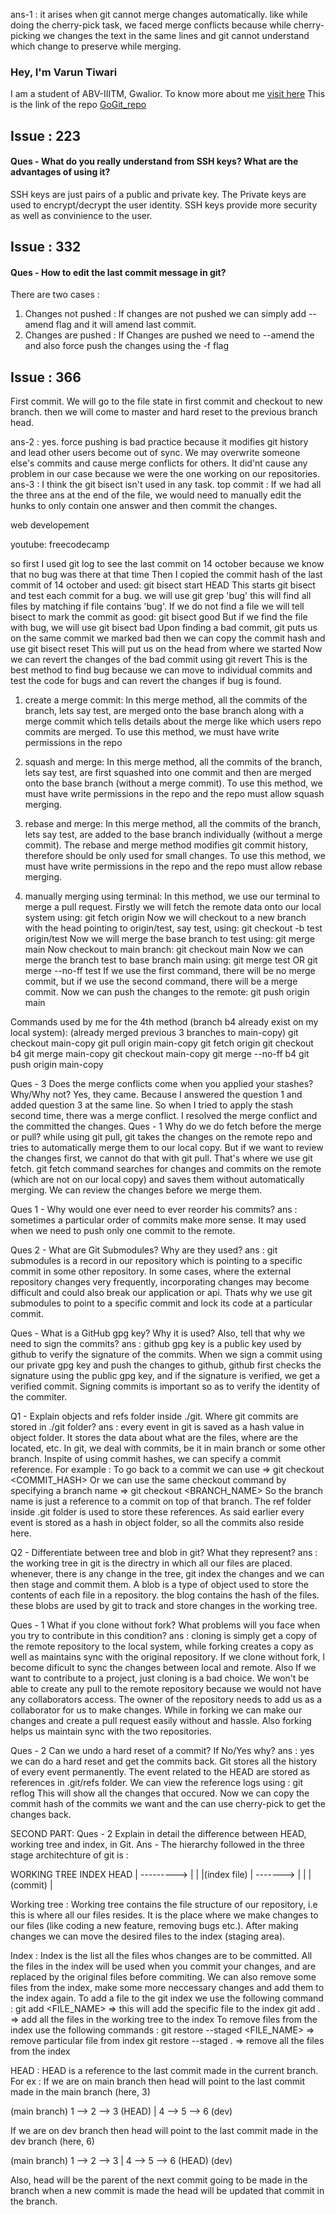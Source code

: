 ans-1 : it arises when git cannot merge changes automatically. like while doing the cherry-pick task, we faced merge conflicts because while cherry-picking we changes the text in the same lines and git cannot understand which change to  preserve while merging. 

### Hey, I'm Varun Tiwari
I am a student of ABV-IIITM, Gwalior.
To know more about me [visit here](https://github.com/varunKT001)
This is the link of the repo [GoGit_repo](https://github.com/varunKT001/GoGit)

## Issue : 223 
#### Ques - What do you really understand from SSH keys? What are the advantages of using it?
SSH keys are just pairs of a public and private key. The Private keys are used to encrypt/decrypt the user identity. SSH keys provide more security as well as convinience to the user.  

## Issue : 332 
#### Ques - How to edit the last commit message in git?
There are two cases : 
1. Changes not pushed : If changes are not pushed we can simply add --amend flag and it will amend last commit. 
2. Changes are pushed : If Changes are pushed we need to --amend the and also force push the changes using the -f flag

## Issue : 366
First commit. We will go to the file state in first commit and checkout to new branch. then we will come to master and hard reset to the previous branch head.

ans-2 : yes. force pushing is bad practice because it modifies git history and lead other users become out of sync. We may overwrite someone else's commits and cause merge conflicts for others. It did'nt cause any problem in our case because we were the one working on our repositories.  
ans-3 : I think the git bisect isn't used in any task. 
top commit : If we had all the three ans at the end of the file, we would need to manually edit the hunks to only contain one answer and then commit the changes.




web developement









youtube: freecodecamp


so first I used git log to see the last commit on 14 october because we know that no bug was there at that time
Then I copied the commit hash of the last commit of 14 october and used: 
git bisect start HEAD <commit hash>
This starts git bisect and test each commit for a bug. we will use
git grep 'bug'
this will find all files by matching if file contains 'bug'.
If we do not find a file we will tell bisect to mark the commit as good: 
git bisect good
But if we find the file with bug, we will use
git bisect bad
Upon finding a bad commit, git puts us on the same commit we marked bad
then we can copy the commit hash and use
git bisect reset
This will put us on the head from where we started
Now we can revert the changes of the bad commit using 
git revert <bad commit hash>
This is the best method to find bug because we can move to individual commits and test the code for bugs and can revert the changes if bug is found. 


1. create a merge commit: 
In this merge method, all the commits of the branch, lets say test, are merged onto the base branch along with a merge commit which tells details about the merge like which users repo commits are merged. 
To use this method, we must have write permissions in the repo

2. squash and merge: 
In this merge method, all the commits of the branch, lets say test, are first squashed into one commit and then are merged onto the base branch (without a merge commit). 
To use this method, we must have write permissions in the repo and the repo must allow squash merging. 

3. rebase and merge:
In this merge method, all the commits of the branch, lets say test, are added to the base branch individually (without a merge commit). The rebase and merge method modifies git commit history, therefore should be only used for small changes. 
To use this method, we must have write permissions in the repo and the repo must allow rebase merging. 

4. manually merging using terminal: 
In this method, we use our terminal to merge a pull request.
Firstly we will fetch the remote data onto our local system using: 
git fetch origin
Now we will checkout to a new branch with the head pointing to origin/test, say test, using:
git checkout -b test origin/test
Now we will merge the base branch to test using:
git merge main
Now checkout to main branch: 
git checkout main
Now we can merge the branch test to base branch main using: 
git merge test
OR
git merge --no-ff test
If we use the first command, there will be no merge commit, but if we use the second command, there will be a merge commit. 
Now we can push the changes to the remote: 
git push origin main

Commands used by me for the 4th method (branch b4 already exist on my local system):
(already merged previous 3 branches to main-copy) 
git checkout main-copy
git pull origin main-copy
git fetch origin
git checkout b4
git merge main-copy
git checkout main-copy
git merge --no-ff b4
git push origin main-copy

Ques - 3 Does the merge conflicts come when you applied your stashes? Why/Why not?
Yes, they came. Because I answered the question 1 and added question 3 at the same line. So when I tried to apply the stash second time, there was a merge conflict. I resolved the merge conflict and the committed the changes. 
Ques - 1 Why do we do fetch before the merge or pull?
while using git pull, git takes the changes on the remote repo and tries to automatically merge them to our local copy. But if we want to review the changes first, we cannot do that with git pull. That's where we use git fetch. git fetch command searches for changes and commits on the remote (which are not on our local copy) and saves them without automatically merging. We can review the changes before we merge them. 

Ques 1 - Why would one ever need to ever reorder his commits?
ans : sometimes a particular order of commits make more sense. It may used when we need to push only one commit to the remote.

Ques 2 - What are Git Submodules? Why are they used?
ans : git submodules is a record in our repository which is pointing to a specific commit in some other repository. In some cases, where the external repository changes very frequently, incorporating changes may become difficult and could also break our application or api. Thats why we use git submodules to point to a specific commit and lock its code at a particular commit. 

Ques - What is a GitHub gpg key? Why it is used? Also, tell that why we need to sign the commits?
ans : github gpg key is a public key used by github to verify the signature of the commits. When we sign a commit using our private gpg key and push the changes to github, github first checks the signature using the public gpg key, and if the signature is verified, we get a verified commit. Signing commits is important so as to verify the identity of the commiter. 

Q1 - Explain objects and refs folder inside ./git. Where git commits are stored in ./git folder?
ans : every event in git is saved as a hash value in object folder. It stores the data about what are the files, where are the located, etc. In git, we deal with commits, be it in main branch or some other branch. Inspite of using commit hashes, we can specify a commit reference. For example : 
To go back to a commit we can use => git checkout <COMMIT_HASH>
Or we can use the same checkout command by specifying a branch name => git checkout <BRANCH_NAME>
So the branch name is just a reference to a commit on top of that branch. The ref folder inside .git folder is used to store these references. 
As said earlier every event is stored as a hash in object folder, so all the commits also reside here. 

Q2 - Differentiate between tree and blob in git? What they represent?
ans : the working tree in git is the directry in which all our files are placed. whenever, there is any change in the tree, git index the changes and we can then stage and commit them. 
A blob is a type of object used to store the contents of each file in a repository. the blog contains the hash of the files. these blobs are used by git to track and store changes in the working tree.

Ques - 1 What if you clone without fork? What problems will you face when you try to contribute in this condition?
ans : cloning is simply get a copy of the remote repository to the local system, while forking creates a copy as well as maintains sync with the original repository. If we clone without fork, I become dificult to sync the changes between local and remote. Also If we want to contribute to a project, just cloning is a bad choice. We won't be able to create any pull to the remote repository because we would not have any collaborators access. The owner of the repository needs to add us as a collaborator for us to make  changes. While in forking we can make our changes and create a pull request easily without and hassle. Also forking helps us maintain sync with the two repositories.  

Ques - 2 Can we undo a hard reset of a commit? If No/Yes why?
ans : yes we can do a hard reset and get the commits back. Git stores all the history of every event permanently. The event related to the HEAD are stored as references in .git/refs folder. We can view the reference logs using : 
git reflog
This will show all the changes that occured. Now we can copy the commit hash of the commits we want and the can use cherry-pick to get the changes back. 

SECOND PART: 
Ques - 2 Explain in detail the difference between HEAD, working tree and index, in Git.
Ans - The hierarchy followed in the three stage architechture of git is : 

WORKING TREE    INDEX      HEAD
    | --------->  |          |
    |(index file) | -------> |
    |             | (commit) |

Working tree : Working tree contains the file structure of our repository, i.e this is where all our files resides. It is the place where we make changes to our files (like coding a new feature, removing bugs etc.). After making changes we can move the desired files to the index (staging area). 

Index : Index is the list all the files whos changes are to be committed. All the files in the index will be used when you commit your changes, and are replaced by the original files before commiting. We can also remove some files from the index, make some more neccessary changes and add them to the index again. To add a file to the git index we use the following command :
git add <FILE_NAME> => this will add the specific file to the index
git add . => add all the files in the working tree to the index
To remove files from the index use the following commands : 
git restore --staged <FILE_NAME> => remove particular file from index
git restore --staged . => remove all the files from the index

HEAD : HEAD is a reference to the last commit made in the current branch. For ex : 
If we are on main branch then head will point to the last commit made in the main branch (here, 3)

(main branch)
1 --> 2 --> 3 (HEAD)
      |
      4 --> 5 --> 6 
      (dev) 

If we are on dev branch then head will point to the last commit made in the dev branch (here, 6)

(main branch)
1 --> 2 --> 3 
      |
      4 --> 5 --> 6 (HEAD)
      (dev)  

Also, head will be the parent of the next commit going to be made in the branch when a new commit is made the head will be updated that commit in the branch. 